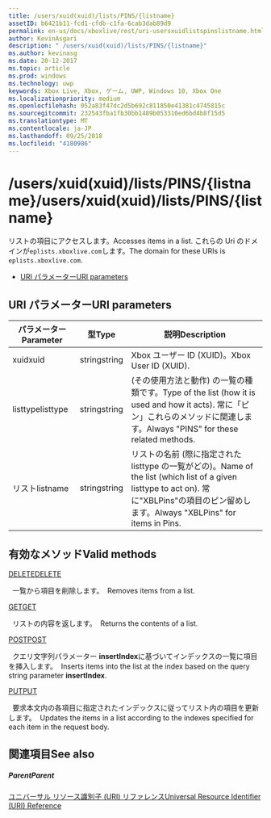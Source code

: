 ```yaml
---
title: /users/xuid(xuid)/lists/PINS/{listname}
assetID: b6421b11-fcd1-cfdb-c1fa-6cab3dab89d9
permalink: en-us/docs/xboxlive/rest/uri-usersxuidlistspinslistname.html
author: KevinAsgari
description: " /users/xuid(xuid)/lists/PINS/{listname}"
ms.author: kevinasg
ms.date: 20-12-2017
ms.topic: article
ms.prod: windows
ms.technology: uwp
keywords: Xbox Live, Xbox, ゲーム, UWP, Windows 10, Xbox One
ms.localizationpriority: medium
ms.openlocfilehash: 052a83f47dc2d5b692c811850e41381c4745815c
ms.sourcegitcommit: 232543fba1fb30bb1489b053310ed6bd4b8f15d5
ms.translationtype: MT
ms.contentlocale: ja-JP
ms.lasthandoff: 09/25/2018
ms.locfileid: "4180986"
---
```

# <a name="usersxuidxuidlistspinslistname"></a><span data-ttu-id="fd32a-104">/users/xuid(xuid)/lists/PINS/{listname}</span><span class="sxs-lookup"><span data-stu-id="fd32a-104">/users/xuid(xuid)/lists/PINS/{listname}</span></span>
<span data-ttu-id="fd32a-105">リストの項目にアクセスします。</span><span class="sxs-lookup"><span data-stu-id="fd32a-105">Accesses items in a list.</span></span> <span data-ttu-id="fd32a-106">これらの Uri のドメインが`eplists.xboxlive.com`します。</span><span class="sxs-lookup"><span data-stu-id="fd32a-106">The domain for these URIs is `eplists.xboxlive.com`.</span></span>
 
  * [<span data-ttu-id="fd32a-107">URI パラメーター</span><span class="sxs-lookup"><span data-stu-id="fd32a-107">URI parameters</span></span>](#ID4EV)
 
<a id="ID4EV"></a>

 
## <a name="uri-parameters"></a><span data-ttu-id="fd32a-108">URI パラメーター</span><span class="sxs-lookup"><span data-stu-id="fd32a-108">URI parameters</span></span>
 
| <span data-ttu-id="fd32a-109">パラメーター</span><span class="sxs-lookup"><span data-stu-id="fd32a-109">Parameter</span></span>| <span data-ttu-id="fd32a-110">型</span><span class="sxs-lookup"><span data-stu-id="fd32a-110">Type</span></span>| <span data-ttu-id="fd32a-111">説明</span><span class="sxs-lookup"><span data-stu-id="fd32a-111">Description</span></span>| 
| --- | --- | --- | 
| <span data-ttu-id="fd32a-112">xuid</span><span class="sxs-lookup"><span data-stu-id="fd32a-112">xuid</span></span>| <span data-ttu-id="fd32a-113">string</span><span class="sxs-lookup"><span data-stu-id="fd32a-113">string</span></span>| <span data-ttu-id="fd32a-114">Xbox ユーザー ID (XUID)。</span><span class="sxs-lookup"><span data-stu-id="fd32a-114">Xbox User ID (XUID).</span></span>| 
| <span data-ttu-id="fd32a-115">listtype</span><span class="sxs-lookup"><span data-stu-id="fd32a-115">listtype</span></span>| <span data-ttu-id="fd32a-116">string</span><span class="sxs-lookup"><span data-stu-id="fd32a-116">string</span></span>| <span data-ttu-id="fd32a-117">(その使用方法と動作) の一覧の種類です。</span><span class="sxs-lookup"><span data-stu-id="fd32a-117">Type of the list (how it is used and how it acts).</span></span> <span data-ttu-id="fd32a-118">常に「ピン」これらのメソッドに関連します。</span><span class="sxs-lookup"><span data-stu-id="fd32a-118">Always "PINS" for these related methods.</span></span>| 
| <span data-ttu-id="fd32a-119">リスト</span><span class="sxs-lookup"><span data-stu-id="fd32a-119">listname</span></span>| <span data-ttu-id="fd32a-120">string</span><span class="sxs-lookup"><span data-stu-id="fd32a-120">string</span></span>| <span data-ttu-id="fd32a-121">リストの名前 (際に指定された listtype の一覧がどの)。</span><span class="sxs-lookup"><span data-stu-id="fd32a-121">Name of the list (which list of a given listtype to act on).</span></span> <span data-ttu-id="fd32a-122">常に"XBLPins"の項目のピン留めします。</span><span class="sxs-lookup"><span data-stu-id="fd32a-122">Always "XBLPins" for items in Pins.</span></span>| 
  
<a id="ID4EGC"></a>

 
## <a name="valid-methods"></a><span data-ttu-id="fd32a-123">有効なメソッド</span><span class="sxs-lookup"><span data-stu-id="fd32a-123">Valid methods</span></span>

[<span data-ttu-id="fd32a-124">DELETE</span><span class="sxs-lookup"><span data-stu-id="fd32a-124">DELETE</span></span>](uri-usersxuidlistspinslistnamedelete.md)

<span data-ttu-id="fd32a-125">&nbsp;&nbsp;一覧から項目を削除します。</span><span class="sxs-lookup"><span data-stu-id="fd32a-125">&nbsp;&nbsp;Removes items from a list.</span></span>

[<span data-ttu-id="fd32a-126">GET</span><span class="sxs-lookup"><span data-stu-id="fd32a-126">GET</span></span>](uri-usersxuidlistspinslistnameget.md)

<span data-ttu-id="fd32a-127">&nbsp;&nbsp;リストの内容を返します。</span><span class="sxs-lookup"><span data-stu-id="fd32a-127">&nbsp;&nbsp;Returns the contents of a list.</span></span>

[<span data-ttu-id="fd32a-128">POST</span><span class="sxs-lookup"><span data-stu-id="fd32a-128">POST</span></span>](uri-usersxuidlistspinslistnamepost.md)

<span data-ttu-id="fd32a-129">&nbsp;&nbsp;クエリ文字列パラメーター **insertIndex**に基づいてインデックスの一覧に項目を挿入します。</span><span class="sxs-lookup"><span data-stu-id="fd32a-129">&nbsp;&nbsp;Inserts items into the list at the index based on the query string parameter **insertIndex**.</span></span>

[<span data-ttu-id="fd32a-130">PUT</span><span class="sxs-lookup"><span data-stu-id="fd32a-130">PUT</span></span>](uri-usersxuidlistspinslistnameput.md)

<span data-ttu-id="fd32a-131">&nbsp;&nbsp;要求本文内の各項目に指定されたインデックスに従ってリスト内の項目を更新します。</span><span class="sxs-lookup"><span data-stu-id="fd32a-131">&nbsp;&nbsp;Updates the items in a list according to the indexes specified for each item in the request body.</span></span>
 
<a id="ID4EZC"></a>

 
## <a name="see-also"></a><span data-ttu-id="fd32a-132">関連項目</span><span class="sxs-lookup"><span data-stu-id="fd32a-132">See also</span></span>
 
<a id="ID4E2C"></a>

 
##### <a name="parent"></a><span data-ttu-id="fd32a-133">Parent</span><span class="sxs-lookup"><span data-stu-id="fd32a-133">Parent</span></span> 

[<span data-ttu-id="fd32a-134">ユニバーサル リソース識別子 (URI) リファレンス</span><span class="sxs-lookup"><span data-stu-id="fd32a-134">Universal Resource Identifier (URI) Reference</span></span>](../atoc-xboxlivews-reference-uris.md)

   